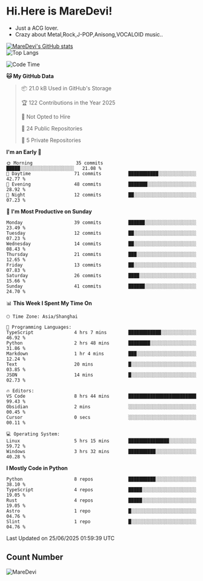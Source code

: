 # Hi.Here is MareDevi!

- Just a ACG lover.
- Crazy about Metal,Rock,J-POP,Anisong,VOCALOID music..

[![MareDevi's GitHub stats](https://github-readme-stats.vercel.app/api?username=MareDevi&show_icons=true&theme=algolia)](https://github.com/anuraghazra/github-readme-stats)  
![Top Langs](https://github-readme-stats.vercel.app/api/top-langs/?username=MareDevi&layout=compact&theme=algolia)

<!--START_SECTION:waka-->
![Code Time](http://img.shields.io/badge/Code%20Time-222%20hrs%2043%20mins-blue)

**🐱 My GitHub Data** 

> 📦 21.0 kB Used in GitHub's Storage 
 > 
> 🏆 122 Contributions in the Year 2025
 > 
> 🚫 Not Opted to Hire
 > 
> 📜 24 Public Repositories 
 > 
> 🔑 5 Private Repositories 
 > 
**I'm an Early 🐤** 

```text
🌞 Morning                35 commits          █████░░░░░░░░░░░░░░░░░░░░   21.08 % 
🌆 Daytime                71 commits          ███████████░░░░░░░░░░░░░░   42.77 % 
🌃 Evening                48 commits          ███████░░░░░░░░░░░░░░░░░░   28.92 % 
🌙 Night                  12 commits          ██░░░░░░░░░░░░░░░░░░░░░░░   07.23 % 
```
📅 **I'm Most Productive on Sunday** 

```text
Monday                   39 commits          ██████░░░░░░░░░░░░░░░░░░░   23.49 % 
Tuesday                  12 commits          ██░░░░░░░░░░░░░░░░░░░░░░░   07.23 % 
Wednesday                14 commits          ██░░░░░░░░░░░░░░░░░░░░░░░   08.43 % 
Thursday                 21 commits          ███░░░░░░░░░░░░░░░░░░░░░░   12.65 % 
Friday                   13 commits          ██░░░░░░░░░░░░░░░░░░░░░░░   07.83 % 
Saturday                 26 commits          ████░░░░░░░░░░░░░░░░░░░░░   15.66 % 
Sunday                   41 commits          ██████░░░░░░░░░░░░░░░░░░░   24.70 % 
```


📊 **This Week I Spent My Time On** 

```text
🕑︎ Time Zone: Asia/Shanghai

💬 Programming Languages: 
TypeScript               4 hrs 7 mins        ████████████░░░░░░░░░░░░░   46.92 % 
Python                   2 hrs 48 mins       ████████░░░░░░░░░░░░░░░░░   31.86 % 
Markdown                 1 hr 4 mins         ███░░░░░░░░░░░░░░░░░░░░░░   12.24 % 
Text                     20 mins             █░░░░░░░░░░░░░░░░░░░░░░░░   03.85 % 
JSON                     14 mins             █░░░░░░░░░░░░░░░░░░░░░░░░   02.73 % 

🔥 Editors: 
VS Code                  8 hrs 44 mins       █████████████████████████   99.43 % 
Obsidian                 2 mins              ░░░░░░░░░░░░░░░░░░░░░░░░░   00.45 % 
Cursor                   0 secs              ░░░░░░░░░░░░░░░░░░░░░░░░░   00.11 % 

💻 Operating System: 
Linux                    5 hrs 15 mins       ███████████████░░░░░░░░░░   59.72 % 
Windows                  3 hrs 32 mins       ██████████░░░░░░░░░░░░░░░   40.28 % 
```

**I Mostly Code in Python** 

```text
Python                   8 repos             ██████████░░░░░░░░░░░░░░░   38.10 % 
TypeScript               4 repos             █████░░░░░░░░░░░░░░░░░░░░   19.05 % 
Rust                     4 repos             █████░░░░░░░░░░░░░░░░░░░░   19.05 % 
Astro                    1 repo              █░░░░░░░░░░░░░░░░░░░░░░░░   04.76 % 
Slint                    1 repo              █░░░░░░░░░░░░░░░░░░░░░░░░   04.76 % 
```




 Last Updated on 25/06/2025 01:59:39 UTC
<!--END_SECTION:waka-->

## Count Number
![MareDevi](https://count.getloli.com/get/@maredevi?theme=moebooru-h)  

<!---
MareDevi/MareDevi is a ✨ special ✨ repository because its `README.md` (this file) appears on your GitHub profile.
You can click the Preview link to take a look at your changes.
--->
